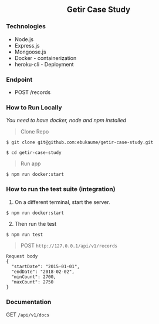 <h2 align="center">Getir Case Study</h2>

### Technologies

* Node.js
* Express.js
* Mongoose.js
* Docker - containerization
* heroku-cli - Deployment


### Endpoint
- POST /records

### How to Run Locally
_You need to have docker, node and npm installed_
> Clone Repo
```
$ git clone git@github.com:ebukaume/getir-case-study.git

$ cd getir-case-study
```
> Run app
```
$ npm run docker:start
```

### How to run the test suite (integration)
1. On a different terminal, start the server.

```
$ npm run docker:start
```
2. Then run the test
```
$ npm run test
```
> POST `http://127.0.0.1/api/v1/records`
```
Request body
{
  "startDate": "2015-01-01",
  "endDate": "2018-02-02",
  "minCount": 2700,
  "maxCount": 2750
}
```
### Documentation
GET `/api/v1/docs`
